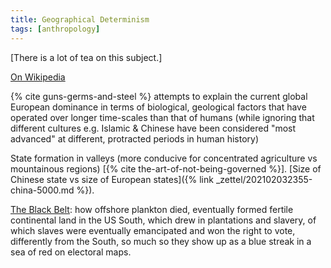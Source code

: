 ```yaml
---
title: Geographical Determinism
tags: [anthropology]
---
```


[There is a lot of tea on this subject.]

[On Wikipedia](https://en.wikipedia.org/wiki/Environmental_determinism)

{% cite guns-germs-and-steel %} attempts to explain the current global
European dominance in terms of biological, geological factors that have
operated over longer time-scales than that of humans (while ignoring that
different cultures e.g. Islamic & Chinese have been considered "most advanced"
at different, protracted periods in human history)

State formation in valleys (more conducive for concentrated agriculture vs
mountainous regions) [{% cite the-art-of-not-being-governed %}]. [Size of
Chinese state vs size of European states]({% link
_zettel/202102032355-china-5000.md %}).

[The Black Belt](https://twitter.com/latifnasser/status/1323333293467525126):
how offshore plankton died, eventually formed fertile continental land in
the US South, which drew in plantations and slavery, of which slaves were
eventually emancipated and won the right to vote, differently from the South,
so much so they show up as a blue streak in a sea of red on electoral maps.



